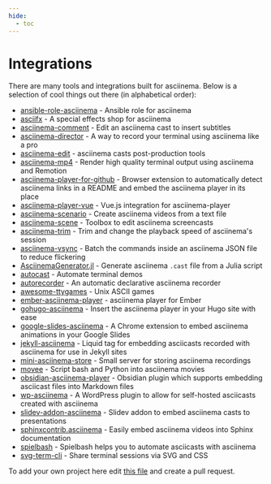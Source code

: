 ```yaml
---
hide:
  - toc
---
```


# Integrations

There are many tools and integrations built for asciinema. Below is a selection
of cool things out there (in alphabetical order):

- [ansible-role-asciinema](https://github.com/darkwizard242/ansible-role-asciinema) - Ansible role for asciinema
- [asciifx](https://github.com/apparebit/asciifx) - A special effects shop for asciinema
- [asciinema-comment](https://github.com/hydrargyrum/asciinema-comment) - Edit an asciinema cast to insert subtitles
- [asciinema-director](https://github.com/stonecharioteer/asciinema-director) - A way to record your terminal using asciinema like a pro
- [asciinema-edit](https://github.com/cirocosta/asciinema-edit) - asciinema casts post-production tools
- [asciinema-mp4](https://github.com/lhr0909/asciinema-mp4) - Render high quality terminal output using asciinema and Remotion
- [asciinema-player-for-github](https://github.com/plibither8/asciinema-player-for-github) - Browser extension to automatically detect asciinema links in a README and embed the asciinema player in its place
- [asciinema-player-vue](https://github.com/xuchangjunjx/asciinema-player-vue) - Vue.js integration for asciinema-player
- [asciinema-scenario](https://github.com/garbas/asciinema-scenario) - Create asciinema videos from a text file
- [asciinema-scene](https://github.com/jdum/asciinema-scene) - Toolbox to edit asciinema screencasts
- [asciinema-trim](https://github.com/suzuki-shunsuke/asciinema-trim) - Trim and change the playback speed of asciinema's session
- [asciinema-vsync](https://github.com/JakeWharton/asciinema-vsync) - Batch the commands inside an asciinema JSON file to reduce flickering
- [AsciinemaGenerator.jl](https://github.com/GiggleLiu/AsciinemaGenerator.jl) - Generate asciinema `.cast` file from a Julia script
- [autocast](https://github.com/k9withabone/autocast) - Automate terminal demos
- [autorecorder](https://github.com/NorfairKing/autorecorder) - An automatic declarative asciinema recorder
- [awesome-ttygames](https://github.com/ligurio/awesome-ttygames) - Unix ASCII games
- [ember-asciinema-player](https://github.com/hashicorp/ember-asciinema-player) - asciinema player for Ember
- [gohugo-asciinema](https://github.com/cljoly/gohugo-asciinema) - Insert the asciinema player in your Hugo site with ease
- [google-slides-asciinema](https://github.com/iblancasa/google-slides-asciinema) - A Chrome extension to embed asciinema animations in your Google Slides
- [jekyll-asciinema](https://github.com/mnuessler/jekyll-asciinema) - Liquid tag for embedding asciicasts recorded with asciinema for use in Jekyll sites
- [mini-asciinema-store](https://github.com/Gerifield/mini-asciinema-store) - Small server for storing asciinema recordings
- [movee](https://github.com/rec/movee) - Script bash and Python into asciinema movies
- [obsidian-asciinema-player](https://github.com/nekomeowww/obsidian-asciinema-player) - Obsidian plugin which supports embedding asciicast files into Markdown files
- [wp-asciinema](https://github.com/passionsplay/wp-asciinema) - A WordPress plugin to allow for self-hosted asciicasts created with asciinema
- [slidev-addon-asciinema](https://github.com/murilo-cunha/slidev-addon-asciinema) - Slidev addon to embed asciinema casts to presentations
- [sphinxcontrib.asciinema](https://github.com/divi255/sphinxcontrib.asciinema) - Easily embed asciinema videos into Sphinx documentation
- [spielbash](https://github.com/Malinskiy/spielbash) - Spielbash helps you to automate asciicasts with asciinema
- [svg-term-cli](https://github.com/marionebl/svg-term-cli) - Share terminal sessions via SVG and CSS

To add your own project here edit [this
file](https://github.com/asciinema/asciinema.github.io/blob/main/docs/integrations.md)
and create a pull request.
